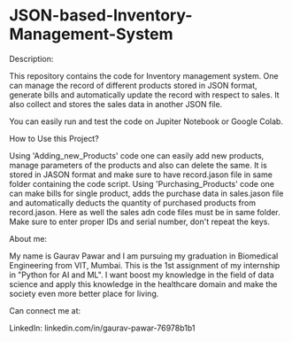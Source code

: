 # JSON-based-Inventory-Management-System

Description:

This repository contains the code for Inventory management system. One can manage the record of different products stored in JSON format, generate bills  and automatically update the record with respect to sales. It also collect and stores the sales data  in another JSON file.

You can easily run and test the code on Jupiter Notebook or Google Colab.


How to Use this Project?

Using 'Adding_new_Products' code one can easily add new products, manage parameters of the products and also can delete the same. It is stored in JASON format and make sure to have record.jason file in same folder containing the code script.
Using 'Purchasing_Products' code one can make bills for single product, adds the purchase data in sales.jason file and automatically deducts the quantity of purchased products from record.jason. Here as well the sales adn code files must be in same folder.
Make sure to enter proper IDs and serial number, don't repeat the keys.


About me:

My name is Gaurav Pawar and I am pursuing my graduation in Biomedical Engineering from VIT, Mumbai. This is the 1st assignment of my internship in "Python for AI and ML". I want boost my knowledge in the field of data science and apply this knowledge in the healthcare domain and make the society even more better place for living. 


Can connect me at:

LinkedIn: linkedin.com/in/gaurav-pawar-76978b1b1
